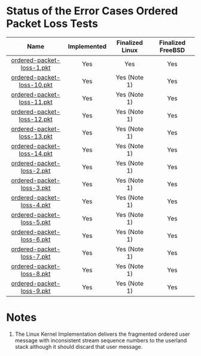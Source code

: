 # Status of the Error Cases Ordered Packet Loss Tests

| Name                                                           | Implemented | Finalized Linux | Finalized FreeBSD |
| :------------------------------------------------------------: | :---------: | :-------------: | :---------------: |
| [ordered-packet-loss-1.pkt](ordered-packet-loss-1.pkt "-")     | Yes         | Yes             | Yes               |
| [ordered-packet-loss-10.pkt](ordered-packet-loss-10.pkt "-")   | Yes         | Yes (Note 1)    | Yes               |
| [ordered-packet-loss-11.pkt](ordered-packet-loss-11.pkt "-")   | Yes         | Yes (Note 1)    | Yes               |
| [ordered-packet-loss-12.pkt](ordered-packet-loss-12.pkt "-")   | Yes         | Yes (Note 1)    | Yes               |
| [ordered-packet-loss-13.pkt](ordered-packet-loss-13.pkt "-")   | Yes         | Yes (Note 1)    | Yes               |
| [ordered-packet-loss-14.pkt](ordered-packet-loss-14.pkt "-")   | Yes         | Yes (Note 1)    | Yes               |
| [ordered-packet-loss-2.pkt](ordered-packet-loss-2.pkt "-")     | Yes         | Yes (Note 1)    | Yes               |
| [ordered-packet-loss-3.pkt](ordered-packet-loss-3.pkt "-")     | Yes         | Yes (Note 1)    | Yes               |
| [ordered-packet-loss-4.pkt](ordered-packet-loss-4.pkt "-")     | Yes         | Yes (Note 1)    | Yes               |
| [ordered-packet-loss-5.pkt](ordered-packet-loss-5.pkt "-")     | Yes         | Yes (Note 1)    | Yes               |
| [ordered-packet-loss-6.pkt](ordered-packet-loss-6.pkt "-")     | Yes         | Yes (Note 1)    | Yes               |
| [ordered-packet-loss-7.pkt](ordered-packet-loss-7.pkt "-")     | Yes         | Yes (Note 1)    | Yes               |
| [ordered-packet-loss-8.pkt](ordered-packet-loss-8.pkt "-")     | Yes         | Yes (Note 1)    | Yes               |
| [ordered-packet-loss-9.pkt](ordered-packet-loss-9.pkt "-")     | Yes         | Yes (Note 1)    | Yes               |

# Notes
1. The Linux Kernel Implementation delivers the fragmented ordered user message with inconsistent stream sequence numbers
   to the userland stack although it should discard that user message.
